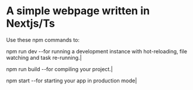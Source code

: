 # A simple webpage written in Nextjs/Ts

Use these npm commands to:


npm run dev  --for running a development instance with hot-reloading, file watching and task re-running.|




npm run build --for compiling your project.|




npm start --for starting your app in production mode|

